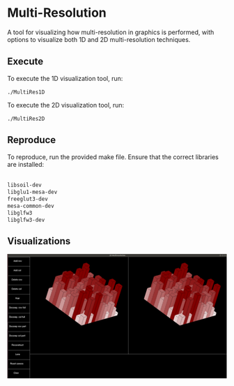 # Multi-Resolution
A tool for visualizing how multi-resolution in graphics is performed, with options to visualize both 1D and 2D multi-resolution techniques.

## Execute
To execute the 1D visualization tool, run:
```
./MultiRes1D
```

To execute the 2D visualization tool, run:
```
./MultiRes2D
```

## Reproduce
To reproduce, run the provided make file. Ensure that the correct libraries are installed:
```

libsoil-dev
libglu1-mesa-dev
freeglut3-dev
mesa-common-dev
libglfw3
libglfw3-dev
```

## Visualizations
![2D Visualization Tool](https://github.com/marco-grond/Visualization/blob/main/Visualize_MultiResolution/images/exampleOut.gif)
